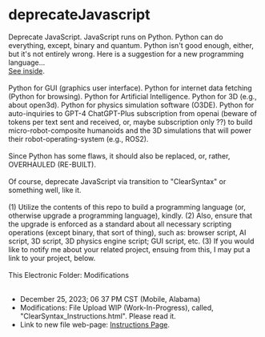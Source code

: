 # deprecateJavascript
Deprecate JavaScript. JavaScript runs on Python. Python can do everything, except, binary and quantum. Python isn't good enough, either, but it's not entirely wrong. Here is a suggestion for a new programming language... <br><a href="https://glowinggoldenglobe.github.io/deprecateJavascript/clearsyntax.html">See inside</a>.<br><br>Python for GUI (graphics user interface). Python for internet data fetching (Python for browsing). Python for Artificial Intelligence. Python for 3D (e.g., about open3d). Python for physics simulation software (O3DE). Python for auto-inquiries to GPT-4 ChatGPT-Plus subscription from openai (beware of tokens per text sent and received, or, maybe subscription only ??) to build micro-robot-composite humanoids and the 3D simulations that will power their robot-operating-system (e.g., ROS2).<br><br>Since Python has some flaws, it should also be replaced, or, rather, OVERHAULED (RE-BUILT).<br><br>Of course, deprecate JavaScript via transition to "ClearSyntax" or something well, like it. <br><br>(1) Utilize the contents of this repo to build a programming language (or, otherwise upgrade a programming language), kindly. (2) Also, ensure that the upgrade is enforced as a standard about all necessary scripting operations (except binary, that sort of thing), such as: browser script, AI script, 3D script, 3D physics engine script; GUI script, etc. (3) If you would like to notify me about your related project, ensuing from this, I may put a link to your project, below.<br><br>This Electronic Folder: Modifications<br><br>
<!--
<ul>
  <li>December 25, 2023; 06 37 PM CST (Mobile, Alabama)</li>
  <li>Modifications: ...</li>
  <li>Link to web-page: <a href="https://glowinggoldenglobe.github.io/deprecateJavascript/clearsyntax.html">... Page</a>.</li>
  <li></li>
</ul>
-->
<ul>
  <li>December 25, 2023; 06 37 PM CST (Mobile, Alabama)</li>
  <li>Modifications: File Upload WIP (Work-In-Progress), called, "ClearSyntax_Instructions.html". Please read it.</li>
  <li>Link to new file web-page: <a href="https://glowinggoldenglobe.github.io/deprecateJavascript/ClearSyntax_Instructions.html">Instructions Page</a>.</li>
</ul>
